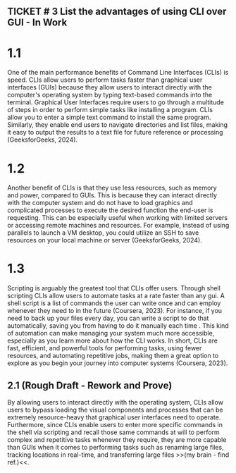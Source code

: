 ## TICKET # 3 List the advantages of using CLI over GUI - In Work

# 1.1
One of the main performance benefits of Command Line Interfaces (CLIs) is speed. CLIs allow users to perform tasks faster than graphical user interfaces (GUIs) because they allow users to interact directly with the computer's operating system by typing text-based commands into the terminal. Graphical User Interfaces require users to go through a multitude of steps in order to perform simple tasks like installing a program. CLIs allow you to enter a simple text command to install the same program. Similarly, they enable end users to navigate directories and list files, making it easy to output the results to a text file for future reference or processing (GeeksforGeeks, 2024).

# 1.2
Another benefit of CLIs is that they use less resources, such as memory and power, compared to GUIs. This is because they can interact directly with the computer system and do not have to load graphics and complicated processes to execute the desired function the end-user is requesting. This can be especially useful when working with limited servers or accessing remote machines and resources. For example, instead of using parallels to launch a VM desktop, you could utilize an SSH to save resources on your local machine or server (GeeksforGeeks, 2024).  

# 1.3
Scripting is arguably the greatest tool that CLIs offer users. Through shell scripting CLIs allow users to automate tasks at a rate faster than any gui. A shell script is a list of commands the user can write once and can employ whenever they need to in the future (Coursera, 2023). For instance, if you need to back up your files every day, you can write a script to do that automatically, saving you from having to do it manually each time . This kind of automation can make managing your system much more accessible, especially as you learn more about how the CLI works. In short, CLIs are fast, efficient, and powerful tools for performing tasks, using fewer resources, and automating repetitive jobs, making them a great option to explore as you begin your journey into computer systems (Coursera, 2023).

## 2.1 (Rough Draft - Rework and Prove)
By allowing users to interact directly with the operating system, CLIs allow users to bypass loading the visual components and processes that can be extremely resource-heavy that graphical user interfaces need to operate. Furthermore, since CLIs enable users to enter more specific commands in the shell via scripting and recall those same commands at will to perform complex and repetitive tasks whenever they require, they are more capable than GUIs when it comes to performing tasks such as renaming large files, tracking locations in real-time, and transferring large files >>(my brain - find ref.)<<. 
